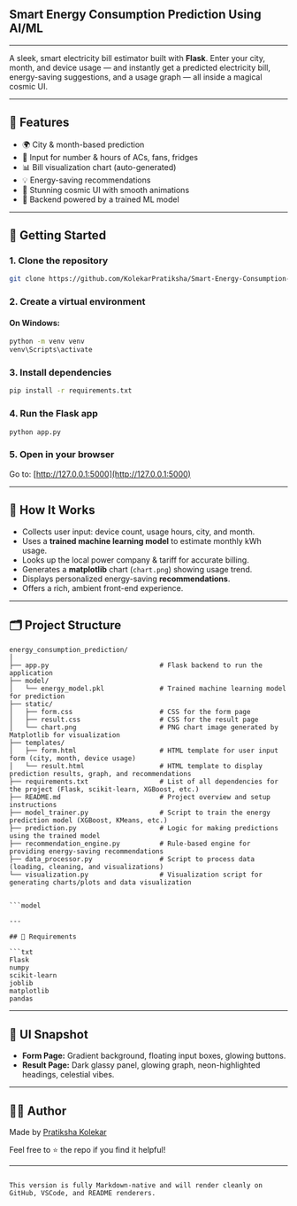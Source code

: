 ## Smart Energy Consumption Prediction Using AI/ML

---

A sleek, smart electricity bill estimator built with **Flask**. Enter your city, month, and device usage — and instantly get a predicted electricity bill, energy-saving suggestions, and a usage graph — all inside a magical cosmic UI.

---

## 🎯 Features

- 🌍 City & month-based prediction
- 🔌 Input for number & hours of ACs, fans, fridges
- 📊 Bill visualization chart (auto-generated)
- 💡 Energy-saving recommendations
- 🌌 Stunning cosmic UI with smooth animations
- 🎯 Backend powered by a trained ML model

---

## 🚀 Getting Started

### 1. Clone the repository

```bash
git clone https://github.com/KolekarPratiksha/Smart-Energy-Consumption-Prediction-using-AI-ML
````

### 2. Create a virtual environment

#### On Windows:

```bash
python -m venv venv
venv\Scripts\activate
```

### 3. Install dependencies

```bash
pip install -r requirements.txt
```

### 4. Run the Flask app

```bash
python app.py
```

### 5. Open in your browser

Go to: [http://127.0.0.1:5000](http://127.0.0.1:5000)

---

## 🧠 How It Works

* Collects user input: device count, usage hours, city, and month.
* Uses a **trained machine learning model** to estimate monthly kWh usage.
* Looks up the local power company & tariff for accurate billing.
* Generates a **matplotlib** chart (`chart.png`) showing usage trend.
* Displays personalized energy-saving **recommendations**.
* Offers a rich, ambient front-end experience.

---

## 🗂️ Project Structure

```
energy_consumption_prediction/
│
├── app.py                            # Flask backend to run the application
├── model/
│   └── energy_model.pkl              # Trained machine learning model for prediction
├── static/
│   ├── form.css                      # CSS for the form page
│   ├── result.css                    # CSS for the result page
│   └── chart.png                     # PNG chart image generated by Matplotlib for visualization
├── templates/
│   ├── form.html                     # HTML template for user input form (city, month, device usage)
│   └── result.html                   # HTML template to display prediction results, graph, and recommendations
├── requirements.txt                  # List of all dependencies for the project (Flask, scikit-learn, XGBoost, etc.)
├── README.md                         # Project overview and setup instructions
├── model_trainer.py                  # Script to train the energy prediction model (XGBoost, KMeans, etc.)
├── prediction.py                     # Logic for making predictions using the trained model
├── recommendation_engine.py          # Rule-based engine for providing energy-saving recommendations
├── data_processor.py                 # Script to process data (loading, cleaning, and visualizations)
└── visualization.py                  # Visualization script for generating charts/plots and data visualization


```model

---

## 🔌 Requirements

```txt
Flask
numpy
scikit-learn
joblib
matplotlib
pandas
```

---

## 🎨 UI Snapshot

* **Form Page:** Gradient background, floating input boxes, glowing buttons.
* **Result Page:** Dark glassy panel, glowing graph, neon-highlighted headings, celestial vibes.

---

## 👨‍💻 Author

Made by [Pratiksha Kolekar](https://github.com/KolekarPratiksha)

Feel free to ⭐ the repo if you find it helpful!

---

```

This version is fully Markdown-native and will render cleanly on GitHub, VSCode, and README renderers.
```
